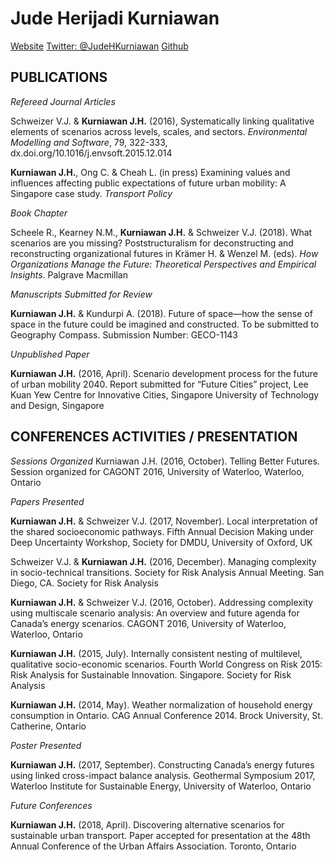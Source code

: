 # Jude Herijadi Kurniawan
[Website](https://judekurn.github.io)
[Twitter: @JudeHKurniawan](https://twitter.com/JudeHKurniawan)
[Github](https://github.com/judekurn)

## PUBLICATIONS
*Refereed Journal Articles*

Schweizer V.J. & **Kurniawan J.H.** (2016), Systematically linking qualitative elements of scenarios across levels, scales, and sectors. *Environmental Modelling and Software*, 79, 322-333, dx.doi.org/10.1016/j.envsoft.2015.12.014

**Kurniawan J.H.**, Ong C. & Cheah L. (in press) Examining values and influences affecting public expectations of future urban mobility: A Singapore case study. *Transport Policy*

*Book Chapter*

Scheele R., Kearney N.M., **Kurniawan J.H.** & Schweizer V.J. (2018). What scenarios are you missing? Poststructuralism for deconstructing and reconstructing organizational futures in Krämer H. & Wenzel M. (eds). *How Organizations Manage the Future: Theoretical Perspectives and Empirical Insights*. Palgrave Macmillan

*Manuscripts Submitted for Review*

**Kurniawan J.H.** & Kundurpi A. (2018). Future of space—how the sense of space in the future could be imagined and constructed. To be submitted to Geography Compass. Submission Number: GECO-1143

*Unpublished Paper*

**Kurniawan J.H.** (2016, April). Scenario development process for the future of urban mobility 2040. Report submitted for “Future Cities” project, Lee Kuan Yew Centre for Innovative Cities, Singapore University of Technology and Design, Singapore

## CONFERENCES ACTIVITIES / PRESENTATION
*Sessions Organized*
Kurniawan J.H. (2016, October). Telling Better Futures. Session organized for CAGONT 2016, University of Waterloo, Waterloo, Ontario

*Papers Presented*

**Kurniawan J.H.** & Schweizer V.J. (2017, November). Local interpretation of the shared socioeconomic pathways. Fifth Annual Decision Making under Deep Uncertainty Workshop, Society for DMDU, University of Oxford, UK

Schweizer V.J. & **Kurniawan J.H.** (2016, December). Managing complexity in socio-technical transitions. Society for Risk Analysis Annual Meeting. San Diego, CA. Society for Risk Analysis

**Kurniawan J.H.** & Schweizer V.J. (2016, October). Addressing complexity using multiscale scenario analysis: An overview and future agenda for Canada’s energy scenarios. CAGONT 2016, University of Waterloo, Waterloo, Ontario

**Kurniawan J.H.** (2015, July). Internally consistent nesting of multilevel, qualitative socio-economic scenarios. Fourth World Congress on Risk 2015: Risk Analysis for Sustainable Innovation. Singapore. Society for Risk Analysis

**Kurniawan J.H.** (2014, May). Weather normalization of household energy consumption in Ontario. CAG Annual Conference 2014. Brock University, St. Catherine, Ontario

*Poster Presented*

**Kurniawan J.H.** (2017, September). Constructing Canada’s energy futures using linked cross-impact balance analysis. Geothermal Symposium 2017, Waterloo Institute for Sustainable Energy, University of Waterloo, Ontario

*Future Conferences*

**Kurniawan J.H.** (2018, April). Discovering alternative scenarios for sustainable urban transport. Paper accepted for presentation at the 48th Annual Conference of the Urban Affairs Association. Toronto, Ontario
